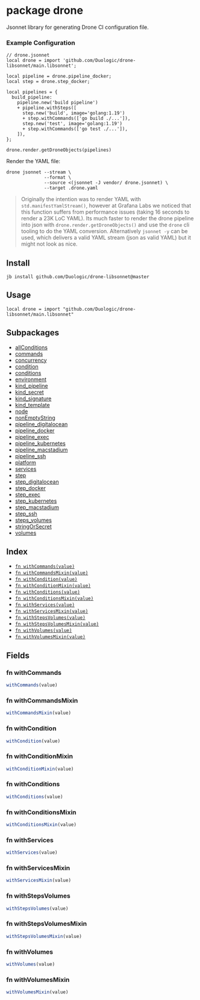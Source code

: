 # package drone

Jsonnet library for generating Drone CI configuration file.

### Example Configuration

```jsonnet
// drone.jsonnet
local drone = import 'github.com/Duologic/drone-libsonnet/main.libsonnet';

local pipeline = drone.pipeline_docker;
local step = drone.step_docker;

local pipelines = {
  build_pipeline:
    pipeline.new('build pipeline')
    + pipeline.withSteps([
      step.new('build', image='golang:1.19')
      + step.withCommands(['go build ./...']),
      step.new('test', image='golang:1.19')
      + step.withCommands(['go test ./...']),
    ]),
};

drone.render.getDroneObjects(pipelines)

```

Render the YAML file:

```console
drone jsonnet --stream \
              --format \
              --source <(jsonnet -J vendor/ drone.jsonnet) \
              --target .drone.yaml
```

> Originally the intention was to render YAML with `std.manifestYamlStream()`,
> however at Grafana Labs we noticed that this function suffers from performance
> issues (taking 16 seconds to render a 23K LoC YAML). Its much faster to render the
> drone pipeline into json with `drone.render.getDroneObjects()` and use the `drone`
> cli tooling to do the YAML conversion. Alternatively `jsonnet -y` can be used,
> which delivers a valid YAML stream (json as valid YAML) but it might not look as
> nice.



## Install

```
jb install github.com/Duologic/drone-libsonnet@master
```

## Usage

```jsonnet
local drone = import "github.com/Duologic/drone-libsonnet/main.libsonnet"
```

## Subpackages

* [allConditions](drone/allConditions.md)
* [commands](drone/commands.md)
* [concurrency](drone/concurrency.md)
* [condition](drone/condition.md)
* [conditions](drone/conditions.md)
* [environment](drone/environment.md)
* [kind_pipeline](drone/kind_pipeline.md)
* [kind_secret](drone/kind_secret.md)
* [kind_signature](drone/kind_signature.md)
* [kind_template](drone/kind_template.md)
* [node](drone/node.md)
* [nonEmptyString](drone/nonEmptyString.md)
* [pipeline_digitalocean](drone/pipeline_digitalocean.md)
* [pipeline_docker](drone/pipeline_docker.md)
* [pipeline_exec](drone/pipeline_exec.md)
* [pipeline_kubernetes](drone/pipeline_kubernetes.md)
* [pipeline_macstadium](drone/pipeline_macstadium.md)
* [pipeline_ssh](drone/pipeline_ssh.md)
* [platform](drone/platform.md)
* [services](drone/services.md)
* [step](drone/step.md)
* [step_digitalocean](drone/step_digitalocean.md)
* [step_docker](drone/step_docker.md)
* [step_exec](drone/step_exec.md)
* [step_kubernetes](drone/step_kubernetes.md)
* [step_macstadium](drone/step_macstadium.md)
* [step_ssh](drone/step_ssh.md)
* [steps_volumes](drone/steps_volumes.md)
* [stringOrSecret](drone/stringOrSecret.md)
* [volumes](drone/volumes.md)

## Index

* [`fn withCommands(value)`](#fn-withcommands)
* [`fn withCommandsMixin(value)`](#fn-withcommandsmixin)
* [`fn withCondition(value)`](#fn-withcondition)
* [`fn withConditionMixin(value)`](#fn-withconditionmixin)
* [`fn withConditions(value)`](#fn-withconditions)
* [`fn withConditionsMixin(value)`](#fn-withconditionsmixin)
* [`fn withServices(value)`](#fn-withservices)
* [`fn withServicesMixin(value)`](#fn-withservicesmixin)
* [`fn withStepsVolumes(value)`](#fn-withstepsvolumes)
* [`fn withStepsVolumesMixin(value)`](#fn-withstepsvolumesmixin)
* [`fn withVolumes(value)`](#fn-withvolumes)
* [`fn withVolumesMixin(value)`](#fn-withvolumesmixin)

## Fields

### fn withCommands

```ts
withCommands(value)
```



### fn withCommandsMixin

```ts
withCommandsMixin(value)
```



### fn withCondition

```ts
withCondition(value)
```



### fn withConditionMixin

```ts
withConditionMixin(value)
```



### fn withConditions

```ts
withConditions(value)
```



### fn withConditionsMixin

```ts
withConditionsMixin(value)
```



### fn withServices

```ts
withServices(value)
```



### fn withServicesMixin

```ts
withServicesMixin(value)
```



### fn withStepsVolumes

```ts
withStepsVolumes(value)
```



### fn withStepsVolumesMixin

```ts
withStepsVolumesMixin(value)
```



### fn withVolumes

```ts
withVolumes(value)
```



### fn withVolumesMixin

```ts
withVolumesMixin(value)
```



